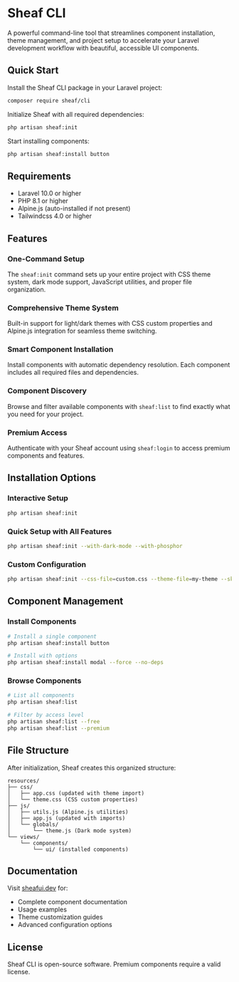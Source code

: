 # Sheaf CLI

A powerful command-line tool that streamlines component installation, theme management, and project setup to accelerate your Laravel development workflow with beautiful, accessible UI components.

## Quick Start

Install the Sheaf CLI package in your Laravel project:

```bash
composer require sheaf/cli
```

Initialize Sheaf with all required dependencies:

```bash
php artisan sheaf:init
```

Start installing components:

```bash
php artisan sheaf:install button
```

## Requirements

- Laravel 10.0 or higher
- PHP 8.1 or higher
- Alpine.js (auto-installed if not present)
- Tailwindcss 4.0 or higher

## Features

### One-Command Setup
The `sheaf:init` command sets up your entire project with CSS theme system, dark mode support, JavaScript utilities, and proper file organization.

### Comprehensive Theme System
Built-in support for light/dark themes with CSS custom properties and Alpine.js integration for seamless theme switching.

### Smart Component Installation
Install components with automatic dependency resolution. Each component includes all required files and dependencies.

### Component Discovery
Browse and filter available components with `sheaf:list` to find exactly what you need for your project.

### Premium Access
Authenticate with your Sheaf account using `sheaf:login` to access premium components and features.

## Installation Options

### Interactive Setup
```bash
php artisan sheaf:init
```

### Quick Setup with All Features
```bash
php artisan sheaf:init --with-dark-mode --with-phosphor
```

### Custom Configuration
```bash
php artisan sheaf:init --css-file=custom.css --theme-file=my-theme --skip-prompts
```

## Component Management

### Install Components
```bash
# Install a single component
php artisan sheaf:install button

# Install with options
php artisan sheaf:install modal --force --no-deps
```

### Browse Components
```bash
# List all components
php artisan sheaf:list

# Filter by access level
php artisan sheaf:list --free
php artisan sheaf:list --premium
```

## File Structure

After initialization, Sheaf creates this organized structure:

```
resources/
├── css/
│   ├── app.css (updated with theme import)
│   └── theme.css (CSS custom properties)
├── js/
│   ├── utils.js (Alpine.js utilities)
│   ├── app.js (updated with imports)
│   └── globals/
│       └── theme.js (Dark mode system)
└── views/
    └── components/
        └── ui/ (installed components)
```

## Documentation

Visit [sheafui.dev](https://sheafui.dev) for:
- Complete component documentation
- Usage examples
- Theme customization guides
- Advanced configuration options

## License

Sheaf CLI is open-source software. Premium components require a valid license.
